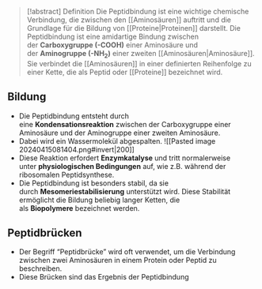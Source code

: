 > [!abstract] Definition
>  Die Peptidbindung ist eine wichtige chemische Verbindung, die zwischen den [[Aminosäuren]] auftritt und die Grundlage für die Bildung von [[Proteine|Proteinen]] darstellt.
>  Die Peptidbindung ist eine amidartige Bindung zwischen der **Carboxygruppe (-COOH)** einer Aminosäure und der **Aminogruppe (-NH$_2$)** einer zweiten [[Aminosäuren|Aminosäure]]. Sie verbindet die [[Aminosäuren]] in einer definierten Reihenfolge zu einer Kette, die als Peptid oder [[Proteine]] bezeichnet wird.

## Bildung
- Die Peptidbindung entsteht durch eine **Kondensationsreaktion** zwischen der Carboxygruppe einer Aminosäure und der Aminogruppe einer zweiten Aminosäure. 
- Dabei wird ein Wassermolekül abgespalten. 
![[Pasted image 20240415081404.png#invert|200]]
- Diese Reaktion erfordert **Enzymkatalyse** und tritt normalerweise unter **physiologischen Bedingungen** auf, wie z.B. während der ribosomalen Peptidsynthese.
- Die Peptidbindung ist besonders stabil, da sie durch **Mesomeriestabilisierung** unterstützt wird. Diese Stabilität ermöglicht die Bildung beliebig langer Ketten, die als **Biopolymere** bezeichnet werden.
## Peptidbrücken
- Der Begriff “Peptidbrücke” wird oft verwendet, um die Verbindung zwischen zwei Aminosäuren in einem Protein oder Peptid zu beschreiben. 
- Diese Brücken sind das Ergebnis der Peptidbindung